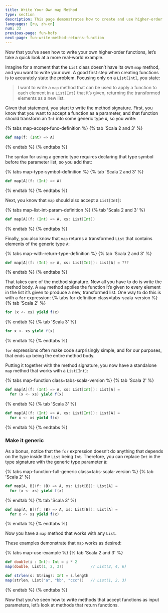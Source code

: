```yaml
---
title: Write Your Own map Method
type: section
description: This page demonstrates how to create and use higher-order functions in Scala.
languages: [ru, zh-cn]
num: 33
previous-page: fun-hofs
next-page: fun-write-method-returns-function
---
```



Now that you’ve seen how to write your own higher-order functions, let’s take a quick look at a more real-world example.

Imagine for a moment that the `List` class doesn’t have its own `map` method, and you want to write your own.
A good first step when creating functions is to accurately state the problem.
Focusing only on a `List[Int]`, you state:

> I want to write a `map` method that can be used to apply a function to each element in a `List[Int]` that it’s given, returning the transformed elements as a new list.

Given that statement, you start to write the method signature.
First, you know that you want to accept a function as a parameter, and that function should transform an `Int` into some generic type `A`, so you write:

{% tabs map-accept-func-definition %}
{% tab 'Scala 2 and 3' %}
```scala
def map(f: (Int) => A)
```
{% endtab %}
{% endtabs %}

The syntax for using a generic type requires declaring that type symbol before the parameter list, so you add that:

{% tabs map-type-symbol-definition %}
{% tab 'Scala 2 and 3' %}
```scala
def map[A](f: (Int) => A)
```
{% endtab %}
{% endtabs %}

Next, you know that `map` should also accept a `List[Int]`:

{% tabs map-list-int-param-definition %}
{% tab 'Scala 2 and 3' %}
```scala
def map[A](f: (Int) => A, xs: List[Int])
```
{% endtab %}
{% endtabs %}

Finally, you also know that `map` returns a transformed `List` that contains elements of the generic type `A`:

{% tabs map-with-return-type-definition %}
{% tab 'Scala 2 and 3' %}
```scala
def map[A](f: (Int) => A, xs: List[Int]): List[A] = ???
```
{% endtab %}
{% endtabs %}

That takes care of the method signature.
Now all you have to do is write the method body.
A `map` method applies the function it’s given to every element in the list it’s given to produce a new, transformed list.
One way to do this is with a `for` expression:
{% tabs for-definition class=tabs-scala-version %}
{% tab 'Scala 2' %}
```scala
for (x <- xs) yield f(x)
```
{% endtab %}
{% tab 'Scala 3' %}
```scala
for x <- xs yield f(x)
```
{% endtab %}
{% endtabs %}

`for` expressions often make code surprisingly simple, and for our purposes, that ends up being the entire method body.

Putting it together with the method signature, you now have a standalone `map` method that works with a `List[Int]`:

{% tabs map-function class=tabs-scala-version %}
{% tab 'Scala 2' %}
```scala
def map[A](f: (Int) => A, xs: List[Int]): List[A] =
  for (x <- xs) yield f(x)
```
{% endtab %}
{% tab 'Scala 3' %}
```scala
def map[A](f: (Int) => A, xs: List[Int]): List[A] =
  for x <- xs yield f(x)
```
{% endtab %}
{% endtabs %}


### Make it generic

As a bonus, notice that the `for` expression doesn’t do anything that depends on the type inside the `List` being `Int`.
Therefore, you can replace `Int` in the type signature with the generic type parameter `B`:

{% tabs map-function-full-generic class=tabs-scala-version %}
{% tab 'Scala 2' %}
```scala
def map[A, B](f: (B) => A, xs: List[B]): List[A] =
  for (x <- xs) yield f(x)
```
{% endtab %}
{% tab 'Scala 3' %}
```scala
def map[A, B](f: (B) => A, xs: List[B]): List[A] =
  for x <- xs yield f(x)
```
{% endtab %}
{% endtabs %}

Now you have a `map` method that works with any `List`.

These examples demonstrate that `map` works as desired:

{% tabs map-use-example %}
{% tab 'Scala 2 and 3' %}
```scala
def double(i : Int): Int = i * 2
map(double, List(1, 2, 3))            // List(2, 4, 6)

def strlen(s: String): Int = s.length
map(strlen, List("a", "bb", "ccc"))   // List(1, 2, 3)
```
{% endtab %}
{% endtabs %}

Now that you’ve seen how to write methods that accept functions as input parameters, let’s look at methods that return functions.


